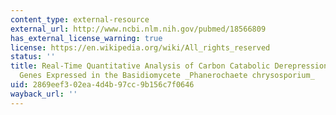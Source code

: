 ```yaml
---
content_type: external-resource
external_url: http://www.ncbi.nlm.nih.gov/pubmed/18566809
has_external_license_warning: true
license: https://en.wikipedia.org/wiki/All_rights_reserved
status: ''
title: Real-Time Quantitative Analysis of Carbon Catabolic Derepression of Cellulolytic
  Genes Expressed in the Basidiomycete _Phanerochaete chrysosporium_
uid: 2869eef3-02ea-4d4b-97cc-9b156c7f0646
wayback_url: ''
---
```

